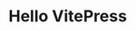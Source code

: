 <script setup>
import { ActivityIndicator, Pulse } from '@vue-interface/activity-indicator'
import '@vue-interface/activity-indicator/dist/style.css'
import { InputField } from '@vue-interface/input-field'
</script>

# Hello VitePress

<ActivityIndicator :type="Pulse" min-height="150px" center/>

<InputField label="test" />